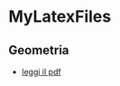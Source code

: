 # MyLatexFiles
## Geometria 
- [leggi il pdf](https://github.com/Fciccare/MyLatexFiles/blob/main/Geometria%202022-23%20(Trombetti)/geometria.pdf)
